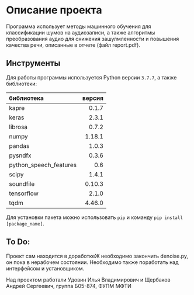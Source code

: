 # Описание проекта

Программа использует методы машинного обучения для классификации шумов на аудиозаписи, а также алгоритмы преобразования аудио для снижения зашулмленности и повышения качества речи, описанные в отчете (файл report.pdf).


## Инструменты

Для работы программы используется Python версии `3.7.7`, а также библиотеки:

|библиотека            |версия|
|:---------------------|-----:|
|kapre                 |0.1.7 |
|keras                 |2.3.1 |
|librosa               |0.7.2 |
|numpy                 |1.18.1|
|pandas                |1.0.3 |
|pysndfx               |0.3.6 |
|python_speech_features|0.6   |
|scipy                 |1.4.1 |
|soundfile             |0.10.3|
|tensorflow            |2.1.0 |
|tqdm                  |4.46.0|

Для установки пакета можно использовать `pip` и команду `pip install [package_name]`.

## To Do:
Проект сам находится в доработкеЖ необходимо закончить denoise.py, он пока в нерабочем состоянии.
Необходимо также поработать над интерфейсом и установщиком.

Над проектом работали Удовин Илья Владимирович и Щербаков Андрей Сергеевич,
группа Б05-874, ФУПМ МФТИ
